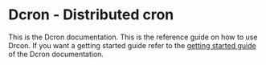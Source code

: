 # Dcron - Distributed cron

This is the Dcron documentation. This is the reference guide on how to use Drcon. If you want a getting started guide refer to the [getting started guide](getting-started) of the Dcron documentation.
